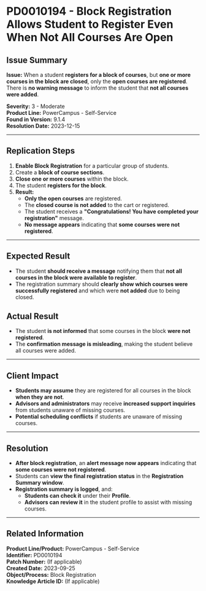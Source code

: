 # PD0010194 - Block Registration Allows Student to Register Even When Not All Courses Are Open

## Issue Summary
**Issue:** When a student **registers for a block of courses**, but **one or more courses in the block are closed**, only the **open courses are registered**.  
There is **no warning message** to inform the student that **not all courses were added**.

**Severity:** 3 - Moderate  
**Product Line:** PowerCampus - Self-Service  
**Found in Version:** 9.1.4  
**Resolution Date:** 2023-12-15  

---

## Replication Steps
1. **Enable Block Registration** for a particular group of students.
2. Create a **block of course sections**.
3. **Close one or more courses** within the block.
4. The student **registers for the block**.
5. **Result:** 
   - **Only the open courses** are registered.
   - The **closed course is not added** to the cart or registered.
   - The student receives a **"Congratulations! You have completed your registration"** message.
   - **No message appears** indicating that **some courses were not registered**.

---

## Expected Result
- The student **should receive a message** notifying them that **not all courses in the block were available to register**.
- The registration summary should **clearly show which courses were successfully registered** and which were **not added** due to being closed.

## Actual Result
- The student **is not informed** that some courses in the block **were not registered**.
- The **confirmation message is misleading**, making the student believe all courses were added.

---

## Client Impact
- **Students may assume** they are registered for all courses in the block **when they are not**.
- **Advisors and administrators** may receive **increased support inquiries** from students unaware of missing courses.
- **Potential scheduling conflicts** if students are unaware of missing courses.

---

## Resolution
- **After block registration**, an **alert message now appears** indicating that **some courses were not registered**.
- Students can **view the final registration status** in the **Registration Summary window**.
- **Registration summary is logged**, and:
  - **Students can check it** under their **Profile**.
  - **Advisors can review it** in the student profile to assist with missing courses.

---

## Related Information
**Product Line/Product:** PowerCampus - Self-Service  
**Identifier:** PD0010194  
**Patch Number:** (If applicable)  
**Created Date:** 2023-09-25  
**Object/Process:** Block Registration  
**Knowledge Article ID:** (If applicable)
